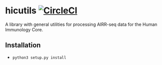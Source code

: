 # hicutils [![CircleCI](https://dl.circleci.com/status-badge/img/gh/PennHIC/hicutils/tree/main.svg?style=shield&circle-token=d82ebcedfac4e366afd9583d6b7df4f7aa854eae)](https://dl.circleci.com/status-badge/redirect/gh/PennHIC/hicutils/tree/main)

A library with general utilities for processing AIRR-seq data for the Human Immunology Core.

## Installation

- `python3 setup.py install`

